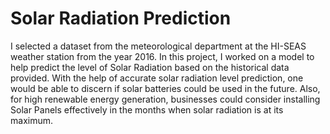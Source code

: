 # Solar Radiation Prediction
I selected a dataset from the meteorological department at the HI-SEAS weather station from the year 2016. 
In this project, I worked on a model to help predict the level of Solar Radiation based on the historical data provided. 
With the help of accurate solar radiation level prediction, one would be able to discern if solar batteries could be used in the future. 
Also, for high renewable energy generation, businesses could consider installing Solar Panels effectively in the months when solar radiation is at its maximum. 
